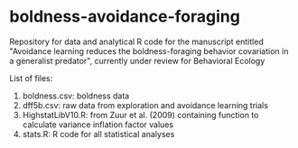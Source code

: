 # boldness-avoidance-foraging
Repository for data and analytical R code for the manuscript entitled "Avoidance learning reduces the boldness-foraging behavior covariation in a generalist predator", currently under review for Behavioral Ecology  

List of files:

1. boldness.csv: boldness data
2. dff5b.csv: raw data from exploration and avoidance learning trials
3. HighstatLibV10.R: from Zuur et al. (2009) containing function to calculate variance inflation factor values
4. stats.R: R code for all statistical analyses 
